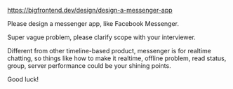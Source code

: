 
https://bigfrontend.dev/design/design-a-messenger-app

Please design a messenger app, like Facebook Messenger.

Super vague problem, please clarify scope with your interviewer.

Different from other timeline-based product, messenger is for realtime chatting, so things like how to make it realtime, offline problem, read status, group, server performance could be your shining points.

Good luck!